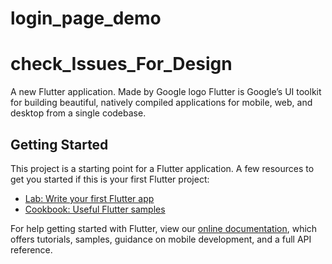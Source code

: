 # login_page_demo
# check_Issues_For_Design
A new Flutter application.
Made by Google logo
Flutter is Google’s UI toolkit for building beautiful, natively compiled applications for mobile, web, and desktop from a single codebase.

## Getting Started

This project is a starting point for a Flutter application.
A few resources to get you started if this is your first Flutter project:

- [Lab: Write your first Flutter app](https://flutter.dev/docs/get-started/codelab)
- [Cookbook: Useful Flutter samples](https://flutter.dev/docs/cookbook)

For help getting started with Flutter, view our
[online documentation](https://flutter.dev/docs), which offers tutorials,
samples, guidance on mobile development, and a full API reference.
